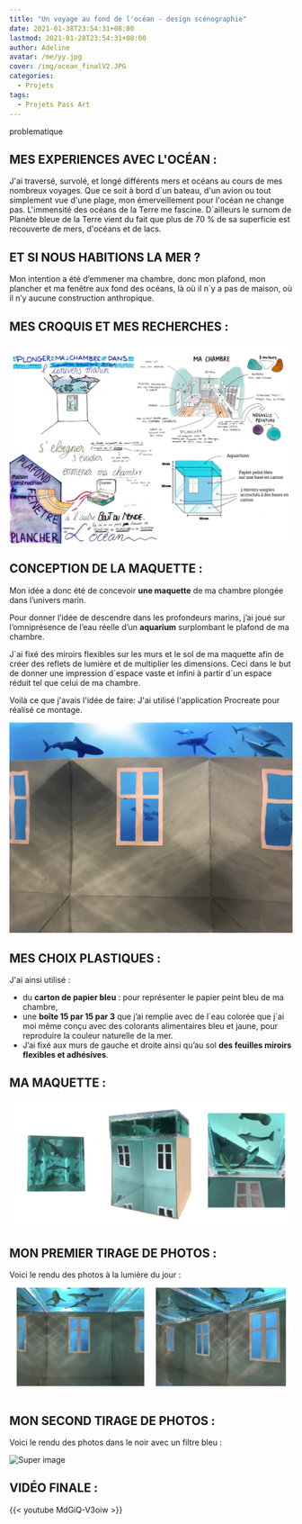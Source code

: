 ```yaml
---
title: "Un voyage au fond de l'océan - design scénographie"
date: 2021-01-38T23:54:31+08:00
lastmod: 2021-01-28T23:54:31+08:00
author: Adeline
avatar: /me/yy.jpg
cover: /img/ocean_finalV2.JPG
categories:
  - Projets
tags:
  - Projets Pass Art
---
```


problematique

<!--more-->

## MES EXPERIENCES AVEC L'OCÉAN :
J'ai traversé, survolé, et longé différents mers et océans au cours de mes nombreux voyages. Que ce soit à bord d´un bateau, d'un avion ou tout simplement vue d'une plage, mon émerveillement pour l'océan ne change pas. L'immensité des océans de la Terre me fascine. D´ailleurs le surnom de Planète bleue de la Terre vient du fait que plus de 70 % de sa superficie est recouverte de mers, d'océans et de lacs. 
 
 
##  ET SI NOUS HABITIONS LA MER ? 

Mon intention a été d’emmener ma chambre, donc mon plafond, mon plancher et ma fenêtre aux fond des océans, là où il n´y a pas de maison, où il n’y aucune construction anthropique. 


## MES CROQUIS ET MES RECHERCHES :
![Super image](/img/planche_ocean_montage.PNG)

## CONCEPTION DE LA MAQUETTE :
Mon idée a donc été de concevoir **une maquette** de ma chambre plongée dans l’univers marin.

Pour donner l’idée de descendre dans les profondeurs marins, j’ai joué sur l’omniprésence de l’eau réelle d’un **aquarium** surplombant le plafond de ma chambre. 

J´ai fixé des miroirs flexibles sur les murs et le sol de ma maquette afin de créer des reflets de lumière et de multiplier les dimensions. Ceci dans le but de donner une impression d´espace vaste et infini à partir d´un espace réduit tel que celui de ma chambre.

Voilà ce que j'avais l'idée de faire:
J'ai utilisé l'application Procreate pour réalisé ce montage.

![Super image](/img/ocean_final.jpg)

## MES CHOIX PLASTIQUES :
J'ai ainsi utilisé : 
- du **carton de papier bleu** : pour représenter le papier peint bleu de ma chambre,
- une **boîte 15 par 15 par 3** que j’ai remplie avec de l´eau colorée que j´ai moi même conçu avec des colorants alimentaires bleu et jaune, pour reproduire la couleur naturelle de la mer.
- J’ai fixé aux murs de gauche et droite ainsi qu’au sol **des feuilles miroirs flexibles et adhésives**. 

## MA MAQUETTE :

![Super image](/img/vue_exterieur_ocean.jpg)


## MON PREMIER TIRAGE DE PHOTOS :

Voici le rendu des photos à la lumière du jour :
![Super image](/img/premier_shoot.jpg)

## MON SECOND TIRAGE DE PHOTOS :

Voici le rendu des photos dans le noir avec un filtre bleu :


![Super image](/img/deuxième_shoot_ocean.PNG)

## VIDÉO FINALE :

{{< youtube MdGiQ-V3oiw >}}


